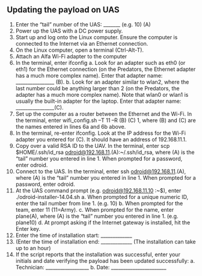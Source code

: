 ## Updating the payload on UAS
1.	Enter the “tail” number of the UAS: _______ (e.g. 10) (A)
2.	Power up the UAS with a DC power supply.
3.	Start up and log onto the Linux computer.  Ensure the computer is connected to the Internet via an Ethernet connection.
4.	On the Linux computer, open a terminal (Ctrl-Alt-T).
5.	Attach an Alfa Wi-Fi adapter to the computer
6.	In the terminal, enter ifconfig
  a.	Look for an adapter such as eth0 (or eth1) for the Ethernet connection (on the Predators, the Ethernet adapter has a much more complex name).  Enter that adapter name: ________________ (B).
  b.	Look for an adapter similar to wlan2, where the last number could be anything larger than 2 (on the Predators, the adapter has a much more complex name).  Note that wlan0 or wlan1 is usually the built-in adapter for the laptop.  Enter that adapter name: ________________(C).  
7.	Set up the computer as a router between the Ethernet and the Wi-Fi.  In the terminal, enter wifi_config.sh –T 11 –R (B) (C) 1, where (B) and (C) are the names entered in lines 6a and 6b above.
8.	In the terminal, re-enter ifconfig.  Look at the IP address for the Wi-Fi adapter you entered for (C).  It should have an address of 192.168.11.1.
9.	Copy over a valid RSA ID to the UAV.  In the terminal, enter scp $HOME/.ssh/id_rsa odroid@192.168.11.(A):~/.ssh/id_rsa, where (A) is the “tail” number you entered in line 1.  When prompted for a password, enter odroid.
10.	Connect to the UAS.  In the terminal, enter ssh odroid@192.168.11.(A), where (A) is the “tail” number you entered in line 1.  When prompted for a password, enter odroid.
11.	At the UAS command prompt (e.g. odroid@192.168.11.10 :~$), enter ./odroid-installer-14.04.sh
  a.	When prompted for a unique numeric ID, enter the tail number from line 1. (e.g. 10)
  b.	When prompted for the team, enter 11 (11=Army).
  c.	When prompted for the name, enter plane(A), where (A) is the “tail” number you entered in line 1.  (e.g. plane10)
  d.	At prompt asking if the Internet gateway is installed, hit the Enter key.
12.	Enter the time of installation start: _____________
13.	(Enter the time of installation end: _____________ (The installation can take up to an hour)
14.	If the script reports that the installation was successful, enter your initials and date verifying the payload has been updated successfully:
  a.	Technician: __________________
  b.	Date: _______________________ 
